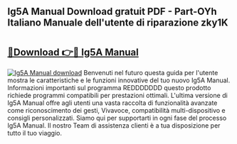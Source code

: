 ## Ig5A Manual Download gratuit PDF - Part-OYh Italiano Manuale dell'utente di riparazione zky1K

# <h2><a href="http://dfcupm.blite.top/?on=Ig5A+Manual">🔗Download 👉🔴 Ig5A Manual</a></h2>

[![Ig5A Manual download](https://i.imgur.com/lujVjoI.png)](http://dfcupm.blite.top/?on=Ig5A+Manual)
Benvenuti nel futuro questa guida per l'utente mostra le caratteristiche e le funzioni innovative del tuo nuovo Ig5A Manual. Informazioni importanti sul programma REDDDDDDD questo prodotto richiede programmi compatibili per prestazioni ottimali. L'ultima versione di Ig5A Manual offre agli utenti una vasta raccolta di funzionalità avanzate come riconoscimento dei gesti, Vivavoce, compatibilità multi-dispositivo e consigli personalizzati. Siamo qui per supportarti in ogni fase del processo Ig5A Manual. Il nostro Team di assistenza clienti è a tua disposizione per tutto il tuo viaggio.

